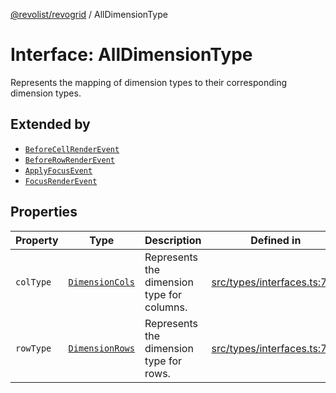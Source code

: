 [@revolist/revogrid](README.md) / AllDimensionType

# Interface: AllDimensionType

Represents the mapping of dimension types to their corresponding dimension types.

## Extended by

- [`BeforeCellRenderEvent`](Interface.BeforeCellRenderEvent.md)
- [`BeforeRowRenderEvent`](Interface.BeforeRowRenderEvent.md)
- [`ApplyFocusEvent`](Interface.ApplyFocusEvent.md)
- [`FocusRenderEvent`](Interface.FocusRenderEvent.md)

## Properties

| Property | Type | Description | Defined in |
| ------ | ------ | ------ | ------ |
| `colType` | [`DimensionCols`](TypeAlias.DimensionCols.md) | Represents the dimension type for columns. | [src/types/interfaces.ts:732](https://github.com/revolist/revogrid/blob/39cfd614966a26ee6ce63b18984e6b24b2874cc5/src/types/interfaces.ts#L732) |
| `rowType` | [`DimensionRows`](TypeAlias.DimensionRows.md) | Represents the dimension type for rows. | [src/types/interfaces.ts:727](https://github.com/revolist/revogrid/blob/39cfd614966a26ee6ce63b18984e6b24b2874cc5/src/types/interfaces.ts#L727) |
